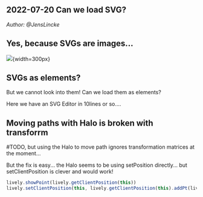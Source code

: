 ## 2022-07-20 Can we load SVG?
*Author: @JensLincke*

## Yes, because SVGs are images...

![](https://svgshare.com/i/jJg.svg){width=300px}



## SVGs as elements?

But we cannot look into them! Can we load them as elements?

Here we have an SVG Editor in 10lines or so....


<script>

var url = lively4url + "/doc/journal/2022-07-20.md/coala.svg" 
var content = <div></div>
var result = <div>
<button click={
async () => {
content.innerHTML = await lively.files.loadFile(url)
}
}>load</button>
<button click={
() => {

var data = content.innerHTML
lively.files.saveFile(url, data)
}
}>save</button>

{content}</div>


result
</script>

## Moving paths with Halo is broken with transforrm

 #TODO, but using the Halo to move path ignores transformation matrices at the moment...

But the fix is easy... the Halo seems to be using setPosition directly... but setClientPosition is clever and would work!

```javascript
lively.showPoint(lively.getClientPosition(this))
lively.setClientPosition(this, lively.getClientPosition(this).addPt(lively.pt(0,10)))
```

